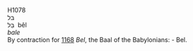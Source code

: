 <body>
  <p>H1078<br>  בּל  <br> בֵּל  ‎  bêl  <br><i>bale </i><br>By contraction for <a href="h1168.htm">1168</a>  <i>Bel</i>, the Baal of the Babylonians: - Bel.<br></p>
 </body>